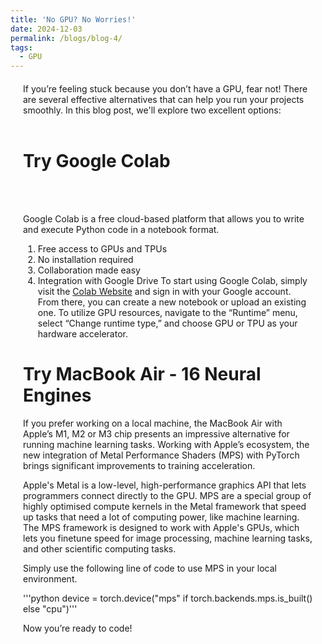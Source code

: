 ```yaml
---
title: 'No GPU? No Worries!'
date: 2024-12-03
permalink: /blogs/blog-4/
tags:
  - GPU
---
```

<div style="margin-left: 20px; margin-right: 20px; margin-top: 20px;">
If you’re feeling stuck because you don’t have a GPU, fear not! There are several effective alternatives that can help you run your projects smoothly. In this blog post, we'll explore two excellent options:<br/><br/>

# Try Google Colab
<br/><br/>

Google Colab is a free cloud-based platform that allows you to write and execute Python code in a notebook format.
1. Free access to GPUs and TPUs
2. No installation required
3. Collaboration made easy
4. Integration with Google Drive
To start using Google Colab, simply visit the [Colab Website](https://colab.research.google.com/) and sign in with your Google account. From there, you can create a new notebook or upload an existing one. To utilize GPU resources, navigate to the “Runtime” menu, select “Change runtime type,” and choose GPU or TPU as your hardware accelerator. 

# Try MacBook Air - 16 Neural Engines

If you prefer working on a local machine, the MacBook Air with Apple’s M1, M2 or M3 chip presents an impressive alternative for running machine learning tasks. Working with Apple’s ecosystem, the new integration of Metal Performance Shaders (MPS) with PyTorch brings significant improvements to training acceleration.

Apple's Metal is a low-level, high-performance graphics API that lets programmers connect directly to the GPU. MPS are a special group of highly optimised compute kernels in the Metal framework that speed up tasks that need a lot of computing power, like machine learning. The MPS framework is designed to work with Apple's GPUs, which lets you finetune speed for image processing, machine learning tasks, and other scientific computing tasks.

Simply use the following line of code to use MPS in your local environment.

'''python
device = torch.device("mps" if torch.backends.mps.is_built() else "cpu")'''

Now you’re ready to code!




</div>
